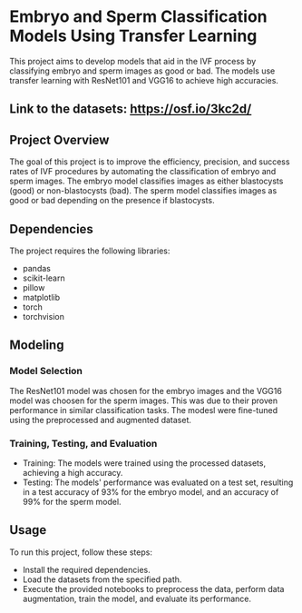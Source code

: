# Embryo and Sperm Classification Models Using Transfer Learning

This project aims to develop models that aid in the IVF process by classifying embryo and sperm images as good or bad. The models use transfer learning with ResNet101 and VGG16 to achieve high accuracies.


## Link to the datasets: https://osf.io/3kc2d/


## Project Overview
The goal of this project is to improve the efficiency, precision, and success rates of IVF procedures by automating the classification of embryo and sperm images. The embryo model classifies images as either blastocysts (good) or non-blastocysts (bad). The sperm model classifies images as good or bad depending on the presence if blastocysts.


## Dependencies
The project requires the following libraries:

- pandas
- scikit-learn
- pillow
- matplotlib
- torch
- torchvision


## Modeling
### Model Selection
The ResNet101 model was chosen for the embryo images and the VGG16 model was choosen for the sperm images. This was due to their proven performance in similar classification tasks. The modesl were fine-tuned using the preprocessed and augmented dataset.

### Training, Testing, and Evaluation
- Training: The models were trained using the processed datasets, achieving a high accuracy.
- Testing: The models' performance was evaluated on a test set, resulting in a test accuracy of 93% for the embryo model, and an accuracy of 99% for the sperm model.


## Usage
To run this project, follow these steps:

- Install the required dependencies.
- Load the datasets from the specified path.
- Execute the provided notebooks to preprocess the data, perform data augmentation, train the model, and evaluate its performance.


